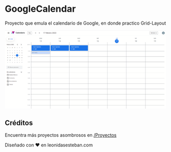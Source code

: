 # GoogleCalendar
Proyecto que emula el calendario de Google, en donde practico Grid-Layout

![Imagen GoogleCalendar](https://github.com/NataliaHilarion/GoogleCalendar/blob/main/googlecalendar.png)
## Créditos

Encuentra más proyectos asombrosos en [/Proyectos](https://leonidasesteban.com/proyectos)

Diseñado con ♥️ en leonidasesteban.com
